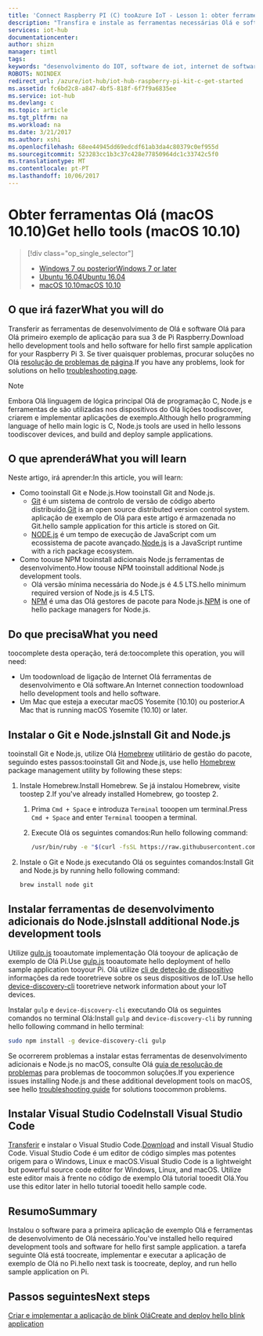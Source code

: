 ```yaml
---
title: 'Connect Raspberry PI (C) tooAzure IoT - Lesson 1: obter ferramentas (macOS) | Microsoft Docs'
description: "Transfira e instale as ferramentas necessárias Olá e software para Olá primeiro exemplo de aplicação para Pi no macOS."
services: iot-hub
documentationcenter: 
author: shizn
manager: timtl
tags: 
keywords: "desenvolvimento do IOT, software de iot, internet de software coisas, instalação git no mac, gulp executar, instalação nó js mac"
ROBOTS: NOINDEX
redirect_url: /azure/iot-hub/iot-hub-raspberry-pi-kit-c-get-started
ms.assetid: fc6bd2c8-a847-4bf5-818f-6f7f9a6835ee
ms.service: iot-hub
ms.devlang: c
ms.topic: article
ms.tgt_pltfrm: na
ms.workload: na
ms.date: 3/21/2017
ms.author: xshi
ms.openlocfilehash: 68ee44945dd69edcdf61ab3da4c80379c0ef955d
ms.sourcegitcommit: 523283cc1b3c37c428e77850964dc1c33742c5f0
ms.translationtype: MT
ms.contentlocale: pt-PT
ms.lasthandoff: 10/06/2017
---
```

# <a name="get-hello-tools-macos-1010"></a><span data-ttu-id="c79d7-104">Obter ferramentas Olá (macOS 10.10)</span><span class="sxs-lookup"><span data-stu-id="c79d7-104">Get hello tools (macOS 10.10)</span></span>
> [!div class="op_single_selector"]
> * [<span data-ttu-id="c79d7-105">Windows 7 ou posterior</span><span class="sxs-lookup"><span data-stu-id="c79d7-105">Windows 7 or later</span></span>](iot-hub-raspberry-pi-kit-c-lesson1-get-the-tools-win32.md)
> * [<span data-ttu-id="c79d7-106">Ubuntu 16.04</span><span class="sxs-lookup"><span data-stu-id="c79d7-106">Ubuntu 16.04</span></span>](iot-hub-raspberry-pi-kit-c-lesson1-get-the-tools-ubuntu.md)
> * [<span data-ttu-id="c79d7-107">macOS 10.10</span><span class="sxs-lookup"><span data-stu-id="c79d7-107">macOS 10.10</span></span>](iot-hub-raspberry-pi-kit-c-lesson1-get-the-tools-mac.md)

## <a name="what-you-will-do"></a><span data-ttu-id="c79d7-108">O que irá fazer</span><span class="sxs-lookup"><span data-stu-id="c79d7-108">What you will do</span></span>
<span data-ttu-id="c79d7-109">Transferir as ferramentas de desenvolvimento de Olá e software Olá para Olá primeiro exemplo de aplicação para sua 3 de Pi Raspberry.</span><span class="sxs-lookup"><span data-stu-id="c79d7-109">Download hello development tools and hello software for hello first sample application for your Raspberry Pi 3.</span></span> <span data-ttu-id="c79d7-110">Se tiver quaisquer problemas, procurar soluções no Olá [resolução de problemas de página](iot-hub-raspberry-pi-kit-c-troubleshooting.md).</span><span class="sxs-lookup"><span data-stu-id="c79d7-110">If you have any problems, look for solutions on hello [troubleshooting page](iot-hub-raspberry-pi-kit-c-troubleshooting.md).</span></span>

> [!NOTE]
> <span data-ttu-id="c79d7-111">Embora Olá linguagem de lógica principal Olá de programação C, Node.js e ferramentas de são utilizadas nos dispositivos do Olá lições toodiscover, criarem e implementar aplicações de exemplo.</span><span class="sxs-lookup"><span data-stu-id="c79d7-111">Although hello programming language of hello main logic is C, Node.js tools are used in hello lessons toodiscover devices, and build and deploy sample applications.</span></span>

## <a name="what-you-will-learn"></a><span data-ttu-id="c79d7-112">O que aprenderá</span><span class="sxs-lookup"><span data-stu-id="c79d7-112">What you will learn</span></span>
<span data-ttu-id="c79d7-113">Neste artigo, irá aprender:</span><span class="sxs-lookup"><span data-stu-id="c79d7-113">In this article, you will learn:</span></span>

* <span data-ttu-id="c79d7-114">Como tooinstall Git e Node.js.</span><span class="sxs-lookup"><span data-stu-id="c79d7-114">How tooinstall Git and Node.js.</span></span>
  * <span data-ttu-id="c79d7-115">[Git](https://git-scm.com) é um sistema de controlo de versão de código aberto distribuído.</span><span class="sxs-lookup"><span data-stu-id="c79d7-115">[Git](https://git-scm.com) is an open source distributed version control system.</span></span> <span data-ttu-id="c79d7-116">aplicação de exemplo de Olá para este artigo é armazenada no Git.</span><span class="sxs-lookup"><span data-stu-id="c79d7-116">hello sample application for this article is stored on Git.</span></span>
  * <span data-ttu-id="c79d7-117">[NODE.js](https://nodejs.org/en/) é um tempo de execução de JavaScript com um ecossistema de pacote avançado.</span><span class="sxs-lookup"><span data-stu-id="c79d7-117">[Node.js](https://nodejs.org/en/) is a JavaScript runtime with a rich package ecosystem.</span></span>
* <span data-ttu-id="c79d7-118">Como toouse NPM tooinstall adicionais Node.js ferramentas de desenvolvimento.</span><span class="sxs-lookup"><span data-stu-id="c79d7-118">How toouse NPM tooinstall additional Node.js development tools.</span></span>
  * <span data-ttu-id="c79d7-119">Olá versão mínima necessária do Node.js é 4.5 LTS.</span><span class="sxs-lookup"><span data-stu-id="c79d7-119">hello minimum required version of Node.js is 4.5 LTS.</span></span>
  * <span data-ttu-id="c79d7-120">[NPM](https://www.npmjs.com) é uma das Olá gestores de pacote para Node.js.</span><span class="sxs-lookup"><span data-stu-id="c79d7-120">[NPM](https://www.npmjs.com) is one of hello package managers for Node.js.</span></span>

## <a name="what-you-need"></a><span data-ttu-id="c79d7-121">Do que precisa</span><span class="sxs-lookup"><span data-stu-id="c79d7-121">What you need</span></span>
<span data-ttu-id="c79d7-122">toocomplete desta operação, terá de:</span><span class="sxs-lookup"><span data-stu-id="c79d7-122">toocomplete this operation, you will need:</span></span>

* <span data-ttu-id="c79d7-123">Um toodownload de ligação de Internet Olá ferramentas de desenvolvimento e Olá software.</span><span class="sxs-lookup"><span data-stu-id="c79d7-123">An Internet connection toodownload hello development tools and hello software.</span></span>
* <span data-ttu-id="c79d7-124">Um Mac que esteja a executar macOS Yosemite (10.10) ou posterior.</span><span class="sxs-lookup"><span data-stu-id="c79d7-124">A Mac that is running macOS Yosemite (10.10) or later.</span></span>

## <a name="install-git-and-nodejs"></a><span data-ttu-id="c79d7-125">Instalar o Git e Node.js</span><span class="sxs-lookup"><span data-stu-id="c79d7-125">Install Git and Node.js</span></span>
<span data-ttu-id="c79d7-126">tooinstall Git e Node.js, utilize Olá [Homebrew](http://brew.sh) utilitário de gestão do pacote, seguindo estes passos:</span><span class="sxs-lookup"><span data-stu-id="c79d7-126">tooinstall Git and Node.js, use hello [Homebrew](http://brew.sh) package management utility by following these steps:</span></span>

1. <span data-ttu-id="c79d7-127">Instale Homebrew.</span><span class="sxs-lookup"><span data-stu-id="c79d7-127">Install Homebrew.</span></span> <span data-ttu-id="c79d7-128">Se já instalou Homebrew, visite toostep 2.</span><span class="sxs-lookup"><span data-stu-id="c79d7-128">If you've already installed Homebrew, go toostep 2.</span></span>
   
   1. <span data-ttu-id="c79d7-129">Prima `Cmd + Space` e introduza `Terminal` tooopen um terminal.</span><span class="sxs-lookup"><span data-stu-id="c79d7-129">Press `Cmd + Space` and enter `Terminal` tooopen a terminal.</span></span>
   2. <span data-ttu-id="c79d7-130">Execute Olá os seguintes comandos:</span><span class="sxs-lookup"><span data-stu-id="c79d7-130">Run hello following command:</span></span>
      
      ```bash
      /usr/bin/ruby -e "$(curl -fsSL https://raw.githubusercontent.com/Homebrew/install/master/install)"
      ```
2. <span data-ttu-id="c79d7-131">Instale o Git e Node.js executando Olá os seguintes comandos:</span><span class="sxs-lookup"><span data-stu-id="c79d7-131">Install Git and Node.js by running hello following command:</span></span>
   
   ```bash
   brew install node git
   ```

## <a name="install-additional-nodejs-development-tools"></a><span data-ttu-id="c79d7-132">Instalar ferramentas de desenvolvimento adicionais do Node.js</span><span class="sxs-lookup"><span data-stu-id="c79d7-132">Install additional Node.js development tools</span></span>
<span data-ttu-id="c79d7-133">Utilize [gulp.js](http://gulpjs.com) tooautomate implementação Olá tooyour de aplicação de exemplo de Olá Pi.</span><span class="sxs-lookup"><span data-stu-id="c79d7-133">Use [gulp.js](http://gulpjs.com) tooautomate hello deployment of hello sample application tooyour Pi.</span></span> <span data-ttu-id="c79d7-134">Olá utilize [cli de deteção de dispositivo](https://github.com/Azure/device-discovery-cli) informações da rede tooretrieve sobre os seus dispositivos de IoT.</span><span class="sxs-lookup"><span data-stu-id="c79d7-134">Use hello [device-discovery-cli](https://github.com/Azure/device-discovery-cli) tooretrieve network information about your IoT devices.</span></span>

<span data-ttu-id="c79d7-135">Instalar `gulp` e `device-discovery-cli` executando Olá os seguintes comandos no terminal Olá:</span><span class="sxs-lookup"><span data-stu-id="c79d7-135">Install `gulp` and `device-discovery-cli` by running hello following command in hello terminal:</span></span>

```bash
sudo npm install -g device-discovery-cli gulp
```

<span data-ttu-id="c79d7-136">Se ocorrerem problemas a instalar estas ferramentas de desenvolvimento adicionais e Node.js no macOS, consulte Olá [guia de resolução de problemas](iot-hub-raspberry-pi-kit-c-troubleshooting.md) para problemas de toocommon soluções.</span><span class="sxs-lookup"><span data-stu-id="c79d7-136">If you experience issues installing Node.js and these additional development tools on macOS, see hello [troubleshooting guide](iot-hub-raspberry-pi-kit-c-troubleshooting.md) for solutions toocommon problems.</span></span>

## <a name="install-visual-studio-code"></a><span data-ttu-id="c79d7-137">Instalar Visual Studio Code</span><span class="sxs-lookup"><span data-stu-id="c79d7-137">Install Visual Studio Code</span></span>
<span data-ttu-id="c79d7-138">[Transferir](https://code.visualstudio.com/docs/setup/osx) e instalar o Visual Studio Code.</span><span class="sxs-lookup"><span data-stu-id="c79d7-138">[Download](https://code.visualstudio.com/docs/setup/osx) and install Visual Studio Code.</span></span> <span data-ttu-id="c79d7-139">Visual Studio Code é um editor de código simples mas potentes origem para o Windows, Linux e macOS.</span><span class="sxs-lookup"><span data-stu-id="c79d7-139">Visual Studio Code is a lightweight but powerful source code editor for Windows, Linux, and macOS.</span></span> <span data-ttu-id="c79d7-140">Utilize este editor mais à frente no código de exemplo Olá tutorial tooedit Olá.</span><span class="sxs-lookup"><span data-stu-id="c79d7-140">You use this editor later in hello tutorial tooedit hello sample code.</span></span>

## <a name="summary"></a><span data-ttu-id="c79d7-141">Resumo</span><span class="sxs-lookup"><span data-stu-id="c79d7-141">Summary</span></span>
<span data-ttu-id="c79d7-142">Instalou o software para a primeira aplicação de exemplo Olá e ferramentas de desenvolvimento de Olá necessário.</span><span class="sxs-lookup"><span data-stu-id="c79d7-142">You've installed hello required development tools and software for hello first sample application.</span></span> <span data-ttu-id="c79d7-143">a tarefa seguinte Olá está toocreate, implementar e executar a aplicação de exemplo de Olá no Pi.</span><span class="sxs-lookup"><span data-stu-id="c79d7-143">hello next task is toocreate, deploy, and run hello sample application on Pi.</span></span>

## <a name="next-steps"></a><span data-ttu-id="c79d7-144">Passos seguintes</span><span class="sxs-lookup"><span data-stu-id="c79d7-144">Next steps</span></span>
[<span data-ttu-id="c79d7-145">Criar e implementar a aplicação de blink Olá</span><span class="sxs-lookup"><span data-stu-id="c79d7-145">Create and deploy hello blink application</span></span>](iot-hub-raspberry-pi-kit-c-lesson1-deploy-blink-app.md)


